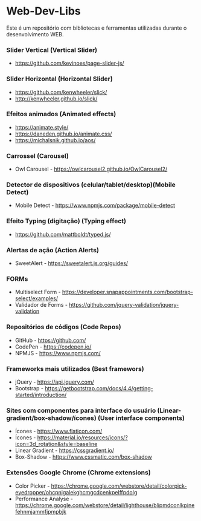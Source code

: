 # Web-Dev-Libs
Este é um repositório com bibliotecas e ferramentas utilizadas durante o desenvolvimento WEB.


### Slider Vertical (Vertical Slider)
- https://github.com/kevinoes/page-slider-js/

### Slider Horizontal (Horizontal Slider)
- https://github.com/kenwheeler/slick/
- http://kenwheeler.github.io/slick/
  
### Efeitos animados (Animated effects)
- https://animate.style/
- https://daneden.github.io/animate.css/
- https://michalsnik.github.io/aos/  

### Carrossel (Carousel)
- Owl Carousel - https://owlcarousel2.github.io/OwlCarousel2/

### Detector de dispositivos (celular/tablet/desktop)(Mobile Detect)
- Mobile Detect - https://www.npmjs.com/package/mobile-detect

### Efeito Typing (digitação) (Typing effect)
- https://github.com/mattboldt/typed.js/

### Alertas de ação (Action Alerts)
- SweetAlert - https://sweetalert.js.org/guides/

### FORMs
- Multiselect Form - https://developer.snapappointments.com/bootstrap-select/examples/
- Validador de Forms - https://github.com/jquery-validation/jquery-validation

### Repositórios de códigos (Code Repos)
- GitHub - https://github.com/
- CodePen - https://codepen.io/
- NPMJS - https://www.npmjs.com/

### Frameworks mais utilizados (Best framewors)
- jQuery - https://api.jquery.com/
- Bootstrap - https://getbootstrap.com/docs/4.4/getting-started/introduction/  

### Sites com componentes para interface do usuário (Linear-gradient/box-shadow/ícones) (User interface components)
- Ícones - https://www.flaticon.com/
- Ícones - https://material.io/resources/icons/?icon=3d_rotation&style=baseline
- Linear Gradient - https://cssgradient.io/
- Box-Shadow - https://www.cssmatic.com/box-shadow

### Extensões Google Chrome (Chrome extensions)
- Color Picker - https://chrome.google.com/webstore/detail/colorpick-eyedropper/ohcpnigalekghcmgcdcenkpelffpdolg
- Performance Analyse - https://chrome.google.com/webstore/detail/lighthouse/blipmdconlkpinefehnmjammfjpmpbjk
